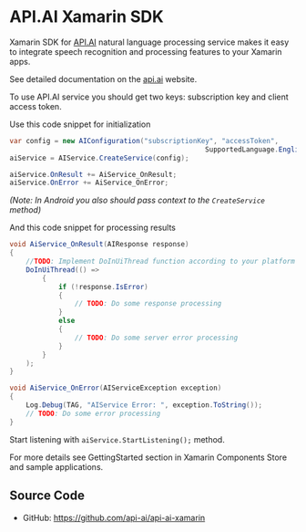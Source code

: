# API.AI Xamarin SDK

Xamarin SDK for [API.AI](http://api.ai) natural language processing service makes it easy to integrate speech recognition and processing features to your Xamarin apps.

See detailed documentation on the [api.ai](http://api.ai/docs/) website.

To use API.AI service you should get two keys: subscription key and client access token.

Use this code snippet for initialization 

```csharp
var config = new AIConfiguration("subscriptionKey", "accessToken", 
                                                SupportedLanguage.English);
aiService = AIService.CreateService(config);

aiService.OnResult += AiService_OnResult;
aiService.OnError += AiService_OnError;
```

_(Note: In Android you also should pass context to the `CreateService` method)_

And this code snippet for processing results

```csharp
void AiService_OnResult(AIResponse response)
{
    //TODO: Implement DoInUiThread function according to your platform
    DoInUiThread(() =>
        {
            if (!response.IsError)
            {
                // TODO: Do some response processing
            }
            else
            {
                // TODO: Do some server error processing
            }
        }
    );
}

void AiService_OnError(AIServiceException exception)
{
    Log.Debug(TAG, "AIService Error: ", exception.ToString());
    // TODO: Do some error processing
}
```

Start listening with `aiService.StartListening();` method.

For more details see GettingStarted section in Xamarin Components Store and sample applications.

## Source Code
* GitHub: https://github.com/api-ai/api-ai-xamarin
